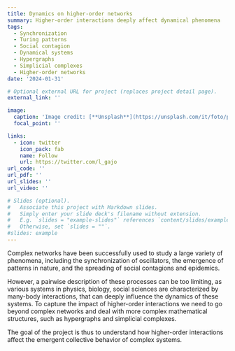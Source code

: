 ```yaml
---
title: Dynamics on higher-order networks
summary: Higher-order interactions deeply affect dynamical phenomena
tags:
  - Synchronization
  - Turing patterns
  - Social contagion
  - Dynamical systems
  - Hypergraphs
  - Simplicial complexes
  - Higher-order networks
date: '2024-01-31'

# Optional external URL for project (replaces project detail page).
external_link: ''

image:
  caption: 'Image credit: [**Unsplash**](https://unsplash.com/it/foto/pittura-astratta-rossa-e-nera-9mD8Azfcmc0)'
  focal_point: ''

links:
  - icon: twitter
    icon_pack: fab
    name: Follow
    url: https://twitter.com/l_gajo
url_code: ''
url_pdf: ''
url_slides: ''
url_video: ''

# Slides (optional).
#   Associate this project with Markdown slides.
#   Simply enter your slide deck's filename without extension.
#   E.g. `slides = "example-slides"` references `content/slides/example-slides.md`.
#   Otherwise, set `slides = ""`.
#slides: example
---
```


Complex networks have been successfully used to study a large variety of phenomena, including the synchronization of oscillators, the emergence of patterns in nature, and the spreading of social contagions and epidemics. 

However, a pairwise description of these processes can be too limiting, as various systems in physics, biology, social sciences are characterized by many-body interactions, that can deeply influence the dynamics of these systems. To capture the impact of higher-order interactions we need to go beyond complex networks and deal with more complex mathematical structures, such as hypergraphs and simplicial complexes.

The goal of the project is thus to understand how higher-order interactions affect the emergent collective behavior of complex systems.